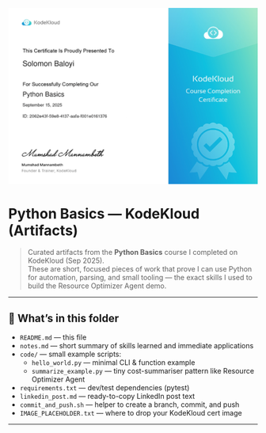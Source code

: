 ![Python Basics (KodeKloud)](Python-cert.png)

# Python Basics — KodeKloud (Artifacts)

> Curated artifacts from the **Python Basics** course I completed on KodeKloud (Sep 2025).  
> These are short, focused pieces of work that prove I can use Python for automation, parsing, and small tooling — the exact skills I used to build the Resource Optimizer Agent demo.

---

## 📂 What’s in this folder
- `README.md` — this file  
- `notes.md` — short summary of skills learned and immediate applications  
- `code/` — small example scripts:
  - `hello_world.py` — minimal CLI & function example
  - `summarize_example.py` — tiny cost-summariser pattern like Resource Optimizer Agent  
- `requirements.txt` — dev/test dependencies (pytest)
- `linkedin_post.md` — ready-to-copy LinkedIn post text
- `commit_and_push.sh` — helper to create a branch, commit, and push
- `IMAGE_PLACEHOLDER.txt` — where to drop your KodeKloud cert image

---


